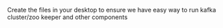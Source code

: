 Create the files in your desktop to ensure we have easy way to run kafka cluster/zoo keeper and other components

